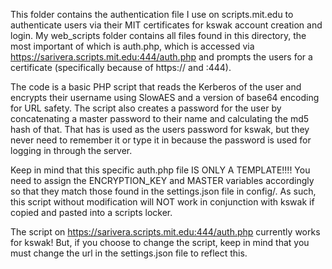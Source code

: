 This folder contains the authentication file I use on scripts.mit.edu to authenticate users via their MIT certificates for kswak account creation and login. My web_scripts folder contains all files found in this directory, the most important of which is auth.php, which is accessed via https://sarivera.scripts.mit.edu:444/auth.php and prompts the users for a certificate (specifically because of https:// and :444). 

The code is a basic PHP script that reads the Kerberos of the user and encrypts their username using SlowAES and a version of base64 encoding for URL safety. The script also creates a password for the user by concatenating a master password to their name and calculating the md5 hash of that. That has is used as the users password for kswak, but they never need to remember it or type it in because the password is used for logging in through the server. 

Keep in mind that this specific auth.php file IS ONLY A TEMPLATE!!!! You need to assign the ENCRYPTION_KEY and MASTER variables accordingly so that they match those found in the settings.json file in config/. As such, this script without modification will NOT work in conjunction with kswak if copied and pasted into a scripts locker.

The script on https://sarivera.scripts.mit.edu:444/auth.php currently works for kswak! But, if you choose to change the script, keep in mind that you must change the url in the settings.json file to reflect this.